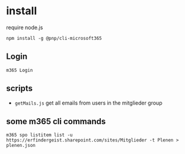 # install

require node.js

`npm install -g @pnp/cli-microsoft365`

## Login

`m365 Login`

## scripts

- `getMails.js`
get all emails from users in the mitglieder group

## some m365 cli commands

`m365 spo listitem list -u https://erfindergeist.sharepoint.com/sites/Mitglieder -t Plenen > plenen.json`
